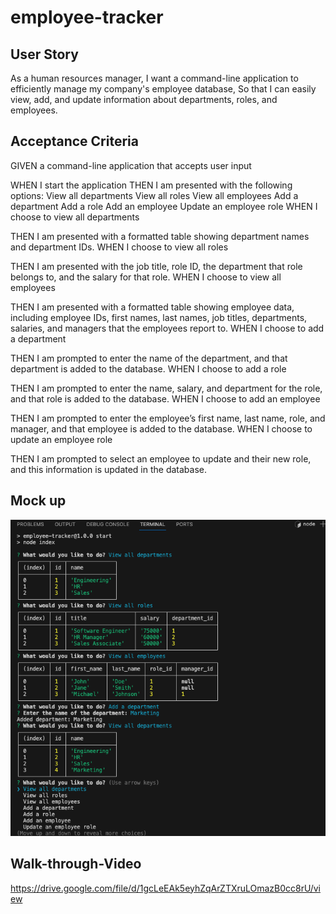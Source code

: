 # employee-tracker
## User Story
As a human resources manager,
I want a command-line application to efficiently manage my company's employee database,
So that I can easily view, add, and update information about departments, roles, and employees.

## Acceptance Criteria
GIVEN a command-line application that accepts user input

WHEN I start the application
THEN I am presented with the following options:
View all departments
View all roles
View all employees
Add a department
Add a role
Add an employee
Update an employee role
WHEN I choose to view all departments

THEN I am presented with a formatted table showing department names and department IDs.
WHEN I choose to view all roles

THEN I am presented with the job title, role ID, the department that role belongs to, and the salary for that role.
WHEN I choose to view all employees

THEN I am presented with a formatted table showing employee data, including employee IDs, first names, last names, job titles, departments, salaries, and managers that the employees report to.
WHEN I choose to add a department

THEN I am prompted to enter the name of the department, and that department is added to the database.
WHEN I choose to add a role

THEN I am prompted to enter the name, salary, and department for the role, and that role is added to the database.
WHEN I choose to add an employee

THEN I am prompted to enter the employee’s first name, last name, role, and manager, and that employee is added to the database.
WHEN I choose to update an employee role

THEN I am prompted to select an employee to update and their new role, and this information is updated in the database.

## Mock up
![alt text](image.png)

## Walk-through-Video
https://drive.google.com/file/d/1gcLeEAk5eyhZqArZTXruLOmazB0cc8rU/view